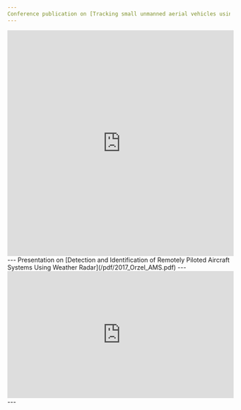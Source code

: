 ```yaml
---
Conference publication on [Tracking small unmanned aerial vehicles using weather radar](/pdf/2018_Orzel_ERAD.pdf)
---
```

<iframe src="https://player.vimeo.com/video/275839325" width="512" height="512" frameborder="0" allow="autoplay; fullscreen" allowfullscreen></iframe>
---
Presentation on [Detection and Identification of Remotely Piloted Aircraft Systems Using Weather Radar](/pdf/2017_Orzel_AMS.pdf)
---
<iframe src="https://player.vimeo.com/video/413568574" width="512" height="288" frameborder="0" allow="autoplay; fullscreen" allowfullscreen></iframe>
---
